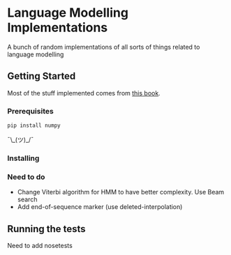 # Language Modelling Implementations

A bunch of random implementations of all sorts of things related to language modelling

## Getting Started

Most of the stuff implemented comes from [this book](https://web.stanford.edu/~jurafsky/slp3/). 

### Prerequisites

```python
pip install numpy
```

¯\\\_(ツ)\_/¯

### Installing



### Need to do

- Change Viterbi algorithm for HMM to have better complexity. Use Beam search
- Add end-of-sequence marker (use deleted-interpolation)

## Running the tests

Need to add nosetests
